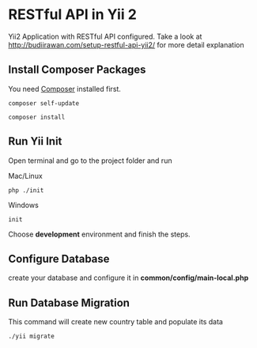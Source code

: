 RESTful API in Yii 2
====================

Yii2 Application with RESTful API configured. Take a look at http://budiirawan.com/setup-restful-api-yii2/ for more detail explanation

## Install Composer Packages
You need [Composer](http://getcomposer.org) installed first.
```
composer self-update
```
```
composer install
```

## Run Yii Init
Open terminal and go to the project folder and run

Mac/Linux
```
php ./init
```

Windows
```
init
```
Choose **development** environment and finish the steps.

## Configure Database
create your database and configure it in **common/config/main-local.php**

## Run Database Migration
This command will create new country table and populate its data

```
./yii migrate
```




